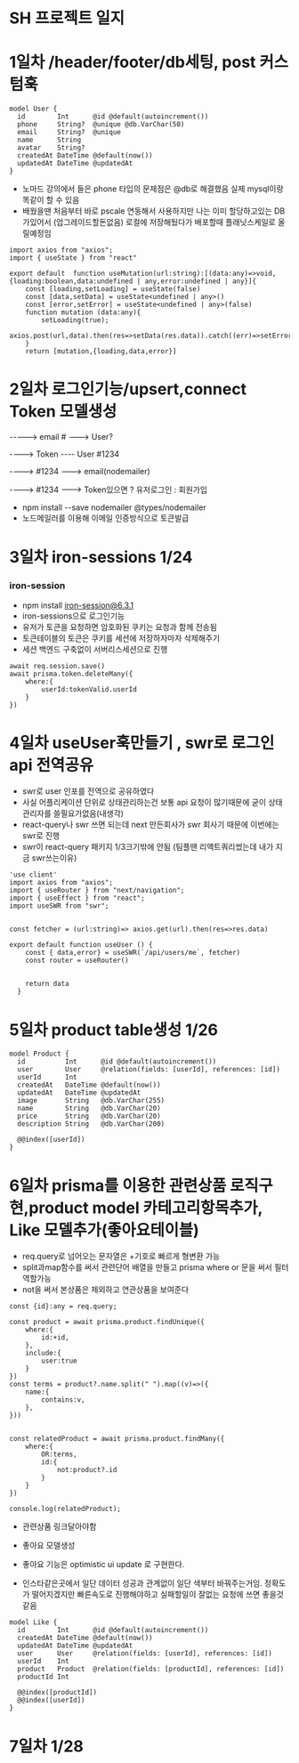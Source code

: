 # SH 프로젝트 일지

# 1일차 /header/footer/db세팅, post 커스텀훅

```
model User {
  id        Int      @id @default(autoincrement())
  phone     String?  @unique @db.VarChar(50)
  email     String?  @unique
  name      String
  avatar    String?
  createdAt DateTime @default(now())
  updatedAt DateTime @updatedAt
}
```

- 노마드 강의에서 들은 phone 타입의 문제점은 @db로 해결했음 실제 mysql이랑 똑같이 할 수 있음
- 배웠을땐 처음부터 바로 pscale 연동해서 사용하지만 나는 이미 할당하고있는 DB가있어서 (업그레이드할돈없음) 로컬에 저장해뒀다가 배포할때 플래닛스케일로 올릴예정임

```
import axios from "axios";
import { useState } from "react"

export default  function useMutation(url:string):[(data:any)=>void,{loading:boolean,data:undefined | any,error:undefined | any}]{
    const [loading,setLoading] = useState(false)
    const [data,setData] = useState<undefined | any>()
    const [error,setError] = useState<undefined | any>(false)
    function mutation (data:any){
        setLoading(true);
        axios.post(url,data).then(res=>setData(res.data)).catch((err)=>setError(err)).finally(()=>setLoading(false))
    }
    return [mutation,{loading,data,error}]
```

# 2일차 로그인기능/upsert,connect Token 모델생성

-----> email # ---> User?

----> Token ---- User #1234

----> #1234 ---> email(nodemailer)

----> #1234 ---> Token있으면 ? 유저로그인 : 회원가입

- npm install --save nodemailer @types/nodemailer
- 노드메일러를 이용해 이메일 인증방식으로 토큰발급

# 3일차 iron-sessions 1/24

### iron-session

- npm install iron-session@6.3.1
- iron-sessions으로 로그인기능
- 유저가 토큰을 요청하면 암호화된 쿠키는 요청과 함께 전송됨
- 토큰테이블의 토큰은 쿠키를 세션에 저장하자마자 삭제해주기
- 세션 백엔드 구축없이 서버리스세션으로 진행

```
await req.session.save()
await prisma.token.deleteMany({
    where:{
        userId:tokenValid.userId
    }
})
```

# 4일차 useUser훅만들기 , swr로 로그인 api 전역공유

- swr로 user 인포를 전역으로 공유하였다
- 사실 어플리케이션 단위로 상태관리하는건 보통 api 요청이 많기때문에 굳이 상태관리자를 쓸필요가없음(내생각)
- react-query나 swr 쓰면 되는데 next 만든회사가 swr 회사기 때문에 이번에는 swr로 진행
- swr이 react-query 패키지 1/3크기밖에 안됨 (팀플땐 리액트쿼리썼는데 내가 지금 swr쓰는이유)

```
'use client'
import axios from "axios";
import { useRouter } from "next/navigation";
import { useEffect } from "react";
import useSWR from "swr";


const fetcher = (url:string)=> axios.get(url).then(res=>res.data)

export default function useUser () {
    const { data,error} = useSWR(`/api/users/me`, fetcher)
    const router = useRouter()


    return data
  }
```

# 5일차 product table생성 1/26

```
model Product {
  id          Int      @id @default(autoincrement())
  user        User     @relation(fields: [userId], references: [id])
  userId      Int
  createdAt   DateTime @default(now())
  updatedAt   DateTime @updatedAt
  image       String   @db.VarChar(255)
  name        String   @db.VarChar(20)
  price       String   @db.VarChar(20)
  description String   @db.VarChar(200)

  @@index([userId])
}
```

# 6일차 prisma를 이용한 관련상품 로직구현,product model 카테고리항목추가, Like 모델추가(좋아요테이블)

- req.query로 넘어오는 문자열은 +기호로 빠르게 형변환 가능
- split과map함수를 써서 관련단어 배열을 만들고 prisma where or 문을 써서 필터 역할가능
- not을 써서 본상품은 제외하고 연관상품을 보여준다

```
const {id}:any = req.query;

const product = await prisma.product.findUnique({
    where:{
        id:+id,
    },
    include:{
        user:true
    }
})
const terms = product?.name.split(" ").map((v)=>({
    name:{
        contains:v,
    },
}))


const relatedProduct = await prisma.product.findMany({
    where:{
        OR:terms,
        id:{
            not:product?.id
        }
    }
})

console.log(relatedProduct);
```

- 관련상품 링크달아야함

- 좋아요 모델생성
- 좋아요 기능은 optimistic ui update 로 구현한다.
- 인스타같은곳에서 일단 데이터 성공과 관계없이 일단 색부터 바꿔주는거임. 정확도가 떨어지겠지만 빠른속도로 진행해야하고 실패할일이 잘없는 요청에 쓰면 좋을것같음

```
model Like {
  id        Int      @id @default(autoincrement())
  createdAt DateTime @default(now())
  updatedAt DateTime @updatedAt
  user      User     @relation(fields: [userId], references: [id])
  userId    Int
  product   Product  @relation(fields: [productId], references: [id])
  productId Int

  @@index([productId])
  @@index([userId])
}
```

# 7일차 1/28
